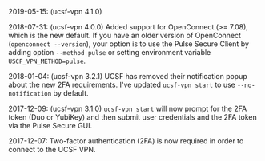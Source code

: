 2019-05-15: (ucsf-vpn 4.1.0) 

2018-07-31: (ucsf-vpn 4.0.0) Added support for OpenConnect (>= 7.08), which is the new default.  If you have an older version of OpenConnect (`openconnect --version`), your option is to use the Pulse Secure Client by adding option `--method pulse` or setting environment variable `USCF_VPN_METHOD=pulse`.

2018-01-04: (ucsf-vpn 3.2.1) UCSF has removed their notification popup about the new 2FA requirements. I've updated `ucsf-vpn start` to use `--no-notification` by default.

2017-12-09: (ucsf-vpn 3.1.0) `ucsf-vpn start` will now prompt for the 2FA token (Duo or YubiKey) and then submit user credentials and the 2FA token via the Pulse Secure GUI.

2017-12-07: Two-factor authentication (2FA) is now required in order to connect to the UCSF VPN.

